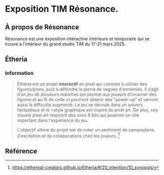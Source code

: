 # Exposition TIM Résonance.

## À propos de Résonance
Résonance est une éxposition intéractive intérieure et temporaire qui se trouve à l'intérieur du grand studio TIM du 17-21 mars 2025.


## Étheria

### Information
>Étheria est un projet __interactif__ en pixel qui consiste à utiliser des figures/pions, puis à défendre la pierre de vagues d'ennemies. Il s’agit d’un jeu de plusieurs manches qui permet aux joueurs d'incarner des figures et au fil de celle-ci pourront obtenir des "power-up" et verront aussi la difficulté augmenté. Le jeu se déroule dans un univers fantastique et le >style graphique est inspiré du pixel art. De plus, ces visuels pixel art inspirent des sons 8 bits qui joueront un rôle important dans l'expérience du jeu.
>
>L'objectif ultime du projet est de créer un sentiment de camaraderie, d'excitation et de collaborations chez les joueurs. [^1]











## Référence
[^1]: https://ethereal-creators.github.io/Etheria/#/20_intention/10_synopsis/
[^2]: Tous les liens concernant l'installation des exposition se retrouvent dans le fichier [source_croquis](/TIM_resonance/medias/croquis/source_croquis.md) dans le dossier medias

